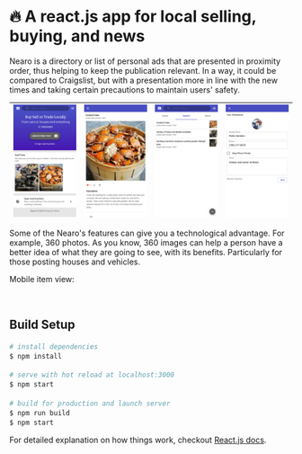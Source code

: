 # 🔥 A react.js app for local selling, buying, and news

Nearo is a directory or list of personal ads that are presented in proximity order, thus helping to keep the publication relevant. In a way, it could be compared to Craigslist, but with a presentation more in line with the new times and taking certain precautions to maintain users' safety.

| ![img-1](public/images/mobile_landing.png '1') | ![img-2](public/images/mobile_item.png '2') | ![img-3](public/images/mobile_explore.png '3') | ![img-4](public/images/mobile_profile.png '4')
| :-------------------------: | :-------------------------: | :-------------------------: | :-------------------------: |


Some of the Nearo's features can give you a technological advantage. For example, 360 photos. As you know, 360 images can help a person have a better idea of what they are going to see, with its benefits. Particularly for those posting houses and vehicles.

Mobile item view:

<img src="https://github.com/psanders/nearo/blob/master/public/images/mobile_item_view.gif" width="200" alt=""/>

## Build Setup

``` bash
# install dependencies
$ npm install

# serve with hot reload at localhost:3000
$ npm start

# build for production and launch server
$ npm run build
$ npm start
```

For detailed explanation on how things work, checkout [React.js docs](https://reactjs.org/).

